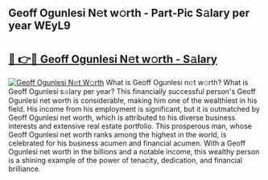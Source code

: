 ## Geoff Ogunlesi N𝚎t w𝚘rth - Part-Pic S𝚊lary per year WEyL9

# <h2><a href="http://gc3nvh2.nevu.top/?p=Geoff+Ogunlesi">🔗 👉🔴 Geoff Ogunlesi N𝚎t w𝚘rth - S𝚊lary</a></h2>

[![Geoff Ogunlesi N𝚎t W𝚘rth](https://i.imgur.com/Oavwk0R.jpeg)](http://gc3nvh2.nevu.top/?p=Geoff+Ogunlesi)
What is Geoff Ogunlesi n𝚎t w𝚘rth? What is Geoff Ogunlesi s𝚊lary per year?
This financially successful person's Geoff Ogunlesi net worth is considerable, making him one of the wealthiest in his field. His income from his employment is significant, but it is outmatched by Geoff Ogunlesi net worth, which is attributed to his diverse business interests and extensive real estate portfolio. This prosperous man, whose Geoff Ogunlesi net worth ranks among the highest in the world, is celebrated for his business acumen and financial acumen. With a Geoff Ogunlesi net worth in the billions and a notable income, this wealthy person is a shining example of the power of tenacity, dedication, and financial brilliance.
